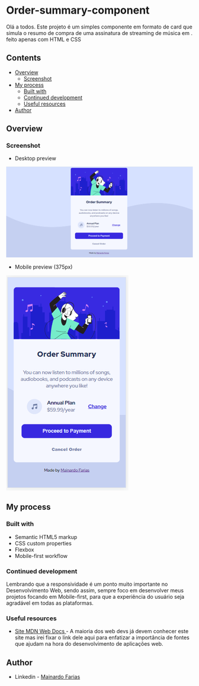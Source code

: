 # Order-summary-component

Olá a todos. Este projeto é um simples componente em formato de card que simula o resumo de compra de uma assinatura de streaming de música em .<br>
 feito apenas com HTML e CSS
## Contents

- [Overview](#overview)
  - [Screenshot](#screenshot)
- [My process](#my-process)
  - [Built with](#built-with)
  - [Continued development](#continued-development)
  - [Useful resources](#useful-resources)
- [Author](#author)


## Overview

### Screenshot

- Desktop preview

![Desktop-preview](./design/desktop-preview.PNG)


- Mobile preview (375px)

![Mobile-preview](./design/mobile-preview.PNG)


## My process

### Built with

- Semantic HTML5 markup
- CSS custom properties
- Flexbox
- Mobile-first workflow


### Continued development

Lembrando que a responsividade é um ponto muito importante no Desenvolvimento Web, sendo assim, sempre foco em desenvolver meus projetos focando em Mobile-first, para que a experiência do usuário seja agradável em todas as plataformas.

### Useful resources

- [Site MDN Web Docs ](https://developer.mozilla.org/pt-BR/) - A maioria dos web devs já devem conhecer este site mas irei fixar o link dele aqui para enfatizar a importância de fontes que ajudam na hora do desenvolvimento de aplicações web.

## Author

- Linkedin - [Mainardo Farias](https://www.linkedin.com/in/mainardo-farias/)
